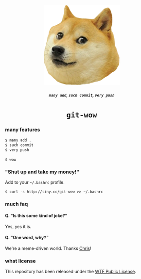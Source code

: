 <div align="center">
    <img src=".github/doge.png">
    <h5><code>many add</code>, <code>such commit</code>, <code>very push</code></h5>
    <h1><code>git-wow</code></h4>
</div>




### many features
```console
$ many add .
$ such commit
$ very push

$ wow
```

### "Shut up and take my money!"
Add to your `~/.bashrc` profile.
```console
$ curl -s http://tiny.cc/git-wow >> ~/.bashrc
```

### much faq
#### Q. "Is this some kind of joke?"
Yes, yes it is.

#### Q. "One word, why?"
We're a meme-driven world. Thanks [Chris](https://twitter.com/chris__martin/status/420992421673988096)!

### what license
This repository has been released under the [WTF Public License](LICENSE).